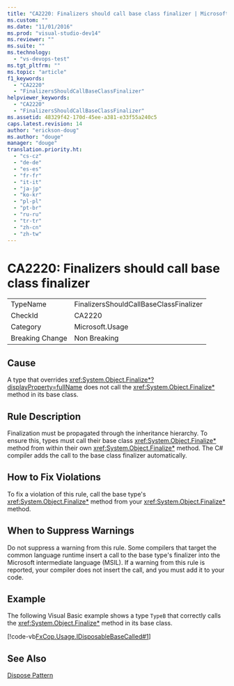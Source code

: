 ```yaml
---
title: "CA2220: Finalizers should call base class finalizer | Microsoft Docs"
ms.custom: ""
ms.date: "11/01/2016"
ms.prod: "visual-studio-dev14"
ms.reviewer: ""
ms.suite: ""
ms.technology: 
  - "vs-devops-test"
ms.tgt_pltfrm: ""
ms.topic: "article"
f1_keywords: 
  - "CA2220"
  - "FinalizersShouldCallBaseClassFinalizer"
helpviewer_keywords: 
  - "CA2220"
  - "FinalizersShouldCallBaseClassFinalizer"
ms.assetid: 48329f42-170d-45ee-a381-e33f55a240c5
caps.latest.revision: 14
author: "erickson-doug"
ms.author: "douge"
manager: "douge"
translation.priority.ht: 
  - "cs-cz"
  - "de-de"
  - "es-es"
  - "fr-fr"
  - "it-it"
  - "ja-jp"
  - "ko-kr"
  - "pl-pl"
  - "pt-br"
  - "ru-ru"
  - "tr-tr"
  - "zh-cn"
  - "zh-tw"
---
```

# CA2220: Finalizers should call base class finalizer
|||  
|-|-|  
|TypeName|FinalizersShouldCallBaseClassFinalizer|  
|CheckId|CA2220|  
|Category|Microsoft.Usage|  
|Breaking Change|Non Breaking|  
  
## Cause  
 A type that overrides <xref:System.Object.Finalize*?displayProperty=fullName> does not call the <xref:System.Object.Finalize*> method in its base class.  
  
## Rule Description  
 Finalization must be propagated through the inheritance hierarchy. To ensure this, types must call their base class <xref:System.Object.Finalize*> method from within their own <xref:System.Object.Finalize*> method. The C# compiler adds the call to the base class finalizer automatically.  
  
## How to Fix Violations  
 To fix a violation of this rule, call the base type's <xref:System.Object.Finalize*> method from your <xref:System.Object.Finalize*> method.  
  
## When to Suppress Warnings  
 Do not suppress a warning from this rule. Some compilers that target the common language runtime insert a call to the base type's finalizer into the Microsoft intermediate language (MSIL). If a warning from this rule is reported, your compiler does not insert the call, and you must add it to your code.  
  
## Example  
 The following Visual Basic example shows a type `TypeB` that correctly calls the <xref:System.Object.Finalize*> method in its base class.  
  
 [!code-vb[FxCop.Usage.IDisposableBaseCalled#1](../code-quality/codesnippet/VisualBasic/ca2220-finalizers-should-call-base-class-finalizer_1.vb)]  
  
## See Also  
 [Dispose Pattern](../Topic/Dispose%20Pattern.md)